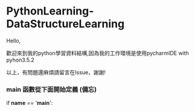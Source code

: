 # PythonLearning-DataStructureLearning

Hello,

歡迎來到我的python學習資料結構,因為我的工作環境是使用pycharmIDE with pyhon3.5.2

以上，有問題還麻煩請留言在Issue，謝謝!


### main 函數從下面開始定義 (備忘)
if __name__ == '__main__':
